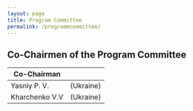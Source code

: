 ```yaml
---
layout: page
title: Program Committee
permalink: /programmcommittee/
---
```


## Co-Chairmen of the Program Committee ##

| Co-Chairman |  |
| ------------- | ------------- |
| Yasniy P. V. | (Ukraine) |
| Kharchenko V.V | (Ukraine) |


